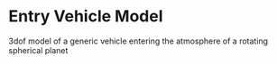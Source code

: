 # Entry Vehicle Model

3dof model of a generic vehicle entering the atmosphere of a rotating spherical planet